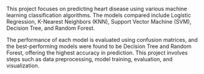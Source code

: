 This project focuses on predicting heart disease using various machine learning classification algorithms. The models compared include Logistic Regression, K-Nearest Neighbors (KNN), Support Vector Machine (SVM), Decision Tree, and Random Forest.

The performance of each model is evaluated using confusion matrices, and the best-performing models were found to be Decision Tree and Random Forest, offering the highest accuracy in prediction. This project involves steps such as data preprocessing, model training, evaluation, and visualization.

